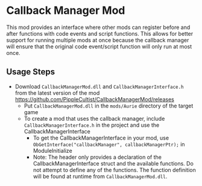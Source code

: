 # Callback Manager Mod
This mod provides an interface where other mods can register before and after functions with code events and script functions.
This allows for better support for running multiple mods at once because the callback manager will ensure that the original code event/script function will only run at most once.
## Usage Steps
- Download `CallbackManagerMod.dll` and `CallbackManagerInterface.h` from the latest version of the mod https://github.com/PippleCultist/CallbackManagerMod/releases
  - Put `CallbackManagerMod.dll` in the `mods/Aurie` directory of the target game
  - To create a mod that uses the callback manager, include `CallbackManagerInterface.h` in the project and use the CallbackManagerInterface
    - To get the CallbackManagerInterface in your mod, use `ObGetInterface("callbackManager", callbackManagerPtr);` in ModuleInitialize
    - Note: The header only provides a declaration of the CallbackManagerInterface struct and the available functions. Do not attempt to define any of the functions. The function definition will be found at runtime from `CallbackManagerMod.dll`.
